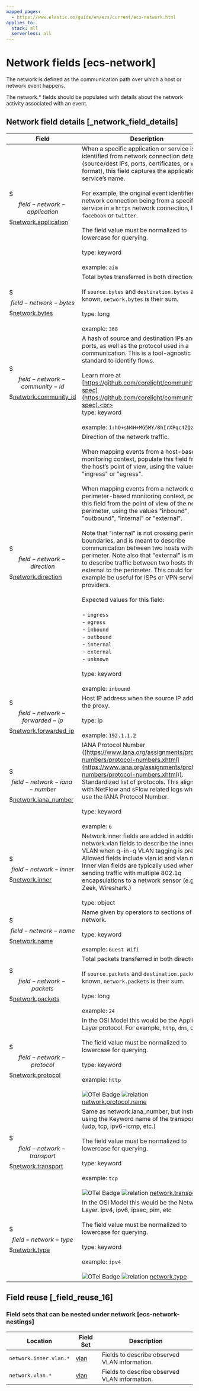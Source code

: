 ```yaml
---
mapped_pages:
  - https://www.elastic.co/guide/en/ecs/current/ecs-network.html
applies_to:
  stack: all
  serverless: all
---
```


# Network fields [ecs-network]

The network is defined as the communication path over which a host or network event happens.

The network.* fields should be populated with details about the network activity associated with an event.


## Network field details [_network_field_details]

| Field | Description | Level |
| --- | --- | --- |
| $$$field-network-application$$$[network.application](#field-network-application) | When a specific application or service is identified from network connection details (source/dest IPs, ports, certificates, or wire format), this field captures the application’s or service’s name.<br><br>For example, the original event identifies the network connection being from a specific web service in a `https` network connection, like `facebook` or `twitter`.<br><br>The field value must be normalized to lowercase for querying.<br><br>type: keyword<br><br>example: `aim`<br> | extended |
| $$$field-network-bytes$$$[network.bytes](#field-network-bytes) | Total bytes transferred in both directions.<br><br>If `source.bytes` and `destination.bytes` are known, `network.bytes` is their sum.<br><br>type: long<br><br>example: `368`<br> | core |
| $$$field-network-community-id$$$[network.community_id](#field-network-community-id) | A hash of source and destination IPs and ports, as well as the protocol used in a communication. This is a tool-agnostic standard to identify flows.<br><br>Learn more at [https://github.com/corelight/community-id-spec](https://github.com/corelight/community-id-spec).<br><br>type: keyword<br><br>example: `1:hO+sN4H+MG5MY/8hIrXPqc4ZQz0=`<br> | extended |
| $$$field-network-direction$$$[network.direction](#field-network-direction) | Direction of the network traffic.<br><br>When mapping events from a host-based monitoring context, populate this field from the host’s point of view, using the values "ingress" or "egress".<br><br>When mapping events from a network or perimeter-based monitoring context, populate this field from the point of view of the network perimeter, using the values "inbound", "outbound", "internal" or "external".<br><br>Note that "internal" is not crossing perimeter boundaries, and is meant to describe communication between two hosts within the perimeter. Note also that "external" is meant to describe traffic between two hosts that are external to the perimeter. This could for example be useful for ISPs or VPN service providers.<br><br>Expected values for this field:<br><br>- `ingress`<br>- `egress`<br>- `inbound`<br>- `outbound`<br>- `internal`<br>- `external`<br>- `unknown`<br><br>type: keyword<br><br>example: `inbound`<br> | core |
| $$$field-network-forwarded-ip$$$[network.forwarded_ip](#field-network-forwarded-ip) | Host IP address when the source IP address is the proxy.<br><br>type: ip<br><br>example: `192.1.1.2`<br> | core |
| $$$field-network-iana-number$$$[network.iana_number](#field-network-iana-number) | IANA Protocol Number ([https://www.iana.org/assignments/protocol-numbers/protocol-numbers.xhtml](https://www.iana.org/assignments/protocol-numbers/protocol-numbers.xhtml)). Standardized list of protocols. This aligns well with NetFlow and sFlow related logs which use the IANA Protocol Number.<br><br>type: keyword<br><br>example: `6`<br> | extended |
| $$$field-network-inner$$$[network.inner](#field-network-inner) | Network.inner fields are added in addition to network.vlan fields to describe the innermost VLAN when q-in-q VLAN tagging is present. Allowed fields include vlan.id and vlan.name. Inner vlan fields are typically used when sending traffic with multiple 802.1q encapsulations to a network sensor (e.g. Zeek, Wireshark.)<br><br>type: object<br> | extended |
| $$$field-network-name$$$[network.name](#field-network-name) | Name given by operators to sections of their network.<br><br>type: keyword<br><br>example: `Guest Wifi`<br> | extended |
| $$$field-network-packets$$$[network.packets](#field-network-packets) | Total packets transferred in both directions.<br><br>If `source.packets` and `destination.packets` are known, `network.packets` is their sum.<br><br>type: long<br><br>example: `24`<br> | core |
| $$$field-network-protocol$$$[network.protocol](#field-network-protocol) | In the OSI Model this would be the Application Layer protocol. For example, `http`, `dns`, or `ssh`.<br><br>The field value must be normalized to lowercase for querying.<br><br>type: keyword<br><br>example: `http`<br><br>![OTel Badge](https://img.shields.io/badge/OpenTelemetry-4a5ca6?style=flat&logo=opentelemetry "") ![relation](https://img.shields.io/badge/equivalent-1ba9f5?style=flat "equivalent") [network.protocol.name](https://opentelemetry.io/docs/specs/semconv/attributes-registry/network/#network-protocol-name)<br> | core |
| $$$field-network-transport$$$[network.transport](#field-network-transport) | Same as network.iana_number, but instead using the Keyword name of the transport layer (udp, tcp, ipv6-icmp, etc.)<br><br>The field value must be normalized to lowercase for querying.<br><br>type: keyword<br><br>example: `tcp`<br><br>![OTel Badge](https://img.shields.io/badge/OpenTelemetry-4a5ca6?style=flat&logo=opentelemetry "") ![relation](https://img.shields.io/badge/match-93c93e?style=flat "match") [network.transport](https://opentelemetry.io/docs/specs/semconv/attributes-registry/network/#network-transport)<br> | core |
| $$$field-network-type$$$[network.type](#field-network-type) | In the OSI Model this would be the Network Layer. ipv4, ipv6, ipsec, pim, etc<br><br>The field value must be normalized to lowercase for querying.<br><br>type: keyword<br><br>example: `ipv4`<br><br>![OTel Badge](https://img.shields.io/badge/OpenTelemetry-4a5ca6?style=flat&logo=opentelemetry "") ![relation](https://img.shields.io/badge/match-93c93e?style=flat "match") [network.type](https://opentelemetry.io/docs/specs/semconv/attributes-registry/network/#network-type)<br> | core |


## Field reuse [_field_reuse_16]


### Field sets that can be nested under network [ecs-network-nestings]

| Location | Field Set | Description |
| --- | --- | --- |
| `network.inner.vlan.*` | [vlan](/reference/ecs-vlan.md) | Fields to describe observed VLAN information. |
| `network.vlan.*` | [vlan](/reference/ecs-vlan.md) | Fields to describe observed VLAN information. |

